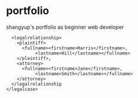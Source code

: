 # portfolio
shangyup's portfolio as beginner web developer


``` <legalcase>
  <legalrelationship>
    <plaintiff>
      <fullname><firstname>Harris</firstname>,
           <lastname>Hill</lastname></fullname>
    </plaintiff>,
    <attorney>
      <fullname><firstname>Jane</firstname>,
           <lastname>Smith</lastname></fullname>
    </attorney>
  </legalrelationship
</legalcase>
```
